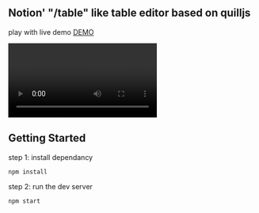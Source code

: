 ## Notion' "/table" like table editor based on quilljs

play with live demo [DEMO](https://tanvirraj.github.io/quill-notion-table-editor/)

![](./assest/simplified_demo.mov)

## Getting Started

step 1: install dependancy

```
npm install
```

step 2: run the dev server

```bash
npm start
```
